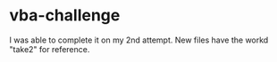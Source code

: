 # vba-challenge

I was able to complete it on my 2nd attempt. New files have the workd "take2" for reference.
